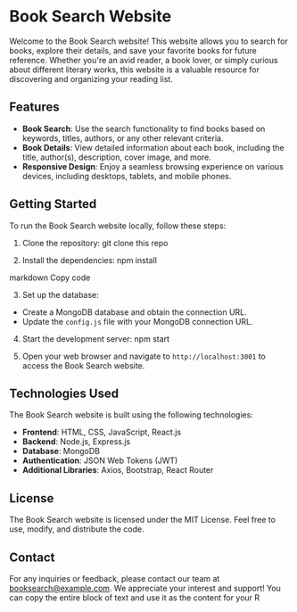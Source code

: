 # Book Search Website

Welcome to the Book Search website! This website allows you to search for books, explore their details, and save your favorite books for future reference. Whether you're an avid reader, a book lover, or simply curious about different literary works, this website is a valuable resource for discovering and organizing your reading list.

## Features

- **Book Search**: Use the search functionality to find books based on keywords, titles, authors, or any other relevant criteria.
- **Book Details**: View detailed information about each book, including the title, author(s), description, cover image, and more.
- **Responsive Design**: Enjoy a seamless browsing experience on various devices, including desktops, tablets, and mobile phones.

## Getting Started

To run the Book Search website locally, follow these steps:

1. Clone the repository:
git clone this repo

2. Install the dependencies:
npm install

markdown
Copy code

3. Set up the database:
- Create a MongoDB database and obtain the connection URL.
- Update the `config.js` file with your MongoDB connection URL.

4. Start the development server:
npm start

5. Open your web browser and navigate to `http://localhost:3001` to access the Book Search website.

## Technologies Used

The Book Search website is built using the following technologies:

- **Frontend**: HTML, CSS, JavaScript, React.js
- **Backend**: Node.js, Express.js
- **Database**: MongoDB
- **Authentication**: JSON Web Tokens (JWT)
- **Additional Libraries**: Axios, Bootstrap, React Router

## License

The Book Search website is licensed under the MIT License. Feel free to use, modify, and distribute the code.

## Contact

For any inquiries or feedback, please contact our team at booksearch@example.com. We appreciate your interest and support!
You can copy the entire block of text and use it as the content for your R
